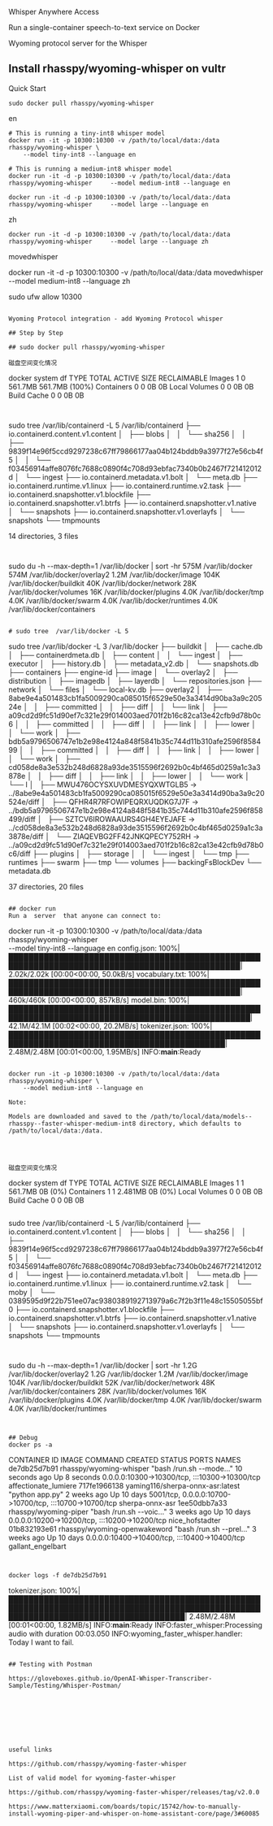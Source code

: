 Whisper Anywhere Access

Run a single-container speech-to-text service on Docker

Wyoming protocol server for the Whisper

## Install rhasspy/wyoming-whisper on vultr

Quick Start
~~~
sudo docker pull rhasspy/wyoming-whisper
~~~

en
~~~
# This is running a tiny-int8 whisper model 
docker run -it -p 10300:10300 -v /path/to/local/data:/data rhasspy/wyoming-whisper \
    --model tiny-int8 --language en

# This is running a medium-int8 whisper model    
docker run -it -d -p 10300:10300 -v /path/to/local/data:/data rhasspy/wyoming-whisper     --model medium-int8 --language en   

docker run -it -d -p 10300:10300 -v /path/to/local/data:/data rhasspy/wyoming-whisper     --model large --language en
~~~

zh
~~~
docker run -it -d -p 10300:10300 -v /path/to/local/data:/data rhasspy/wyoming-whisper     --model large --language zh
~~~


movedwhisper 

docker run -it -d -p 10300:10300 -v /path/to/local/data:/data movedwhisper     --model medium-int8 --language zh 


sudo ufw allow 10300
~~~

Wyoming Protocol integration - add Wyoming Protocol whisper

## Step by Step

## sudo docker pull rhasspy/wyoming-whisper

磁盘空间变化情况

~~~
docker system df
TYPE            TOTAL     ACTIVE    SIZE      RECLAIMABLE
Images          1         0         561.7MB   561.7MB (100%)
Containers      0         0         0B        0B
Local Volumes   0         0         0B        0B
Build Cache     0         0         0B        0B
~~~


~~~
sudo tree /var/lib/containerd -L 5
/var/lib/containerd
├── io.containerd.content.v1.content
│   ├── blobs
│   │   └── sha256
│   │       ├── 9839f14e96f5ccd9297238c67ff79866177aa04b124bddb9a3977f27e56cb4f5
│   │       └── f03456914affe8076fc7688c0890f4c708d93ebfac7340b0b2467f721412012d
│   └── ingest
├── io.containerd.metadata.v1.bolt
│   └── meta.db
├── io.containerd.runtime.v1.linux
├── io.containerd.runtime.v2.task
├── io.containerd.snapshotter.v1.blockfile
├── io.containerd.snapshotter.v1.btrfs
├── io.containerd.snapshotter.v1.native
│   └── snapshots
├── io.containerd.snapshotter.v1.overlayfs
│   └── snapshots
└── tmpmounts

14 directories, 3 files


~~~


~~~
sudo du -h --max-depth=1 /var/lib/docker | sort -hr
575M	/var/lib/docker
574M	/var/lib/docker/overlay2
1.2M	/var/lib/docker/image
104K	/var/lib/docker/buildkit
40K	/var/lib/docker/network
28K	/var/lib/docker/volumes
16K	/var/lib/docker/plugins
4.0K	/var/lib/docker/tmp
4.0K	/var/lib/docker/swarm
4.0K	/var/lib/docker/runtimes
4.0K	/var/lib/docker/containers
~~~

# sudo tree  /var/lib/docker -L 5

~~~

 sudo tree  /var/lib/docker -L 3
/var/lib/docker
├── buildkit
│   ├── cache.db
│   ├── containerdmeta.db
│   ├── content
│   │   └── ingest
│   ├── executor
│   ├── history.db
│   ├── metadata_v2.db
│   └── snapshots.db
├── containers
├── engine-id
├── image
│   └── overlay2
│       ├── distribution
│       ├── imagedb
│       ├── layerdb
│       └── repositories.json
├── network
│   └── files
│       └── local-kv.db
├── overlay2
│   ├── 8abe9e4a501483cb1fa5009290ca085015f6529e50e3a3414d90ba3a9c20524e
│   │   ├── committed
│   │   ├── diff
│   │   └── link
│   ├── a09cd2d9fc51d90ef7c321e29f014003aed701f2b16c82ca13e42cfb9d78b0c6
│   │   ├── committed
│   │   ├── diff
│   │   ├── link
│   │   ├── lower
│   │   └── work
│   ├── bdb5a9796506747e1b2e98e4124a848f5841b35c744d11b310afe2596f858499
│   │   ├── committed
│   │   ├── diff
│   │   ├── link
│   │   ├── lower
│   │   └── work
│   ├── cd058de8a3e532b248d6828a93de3515596f2692b0c4bf465d0259a1c3a3878e
│   │   ├── diff
│   │   ├── link
│   │   ├── lower
│   │   └── work
│   └── l
│       ├── MWU476OCYSXUVDMESYQXWTGLB5 -> ../8abe9e4a501483cb1fa5009290ca085015f6529e50e3a3414d90ba3a9c20524e/diff
│       ├── QFHR4R7RFOWIPEQRXUQDKG7J7F -> ../bdb5a9796506747e1b2e98e4124a848f5841b35c744d11b310afe2596f858499/diff
│       ├── SZTCV6IROWAAURS4GH4EYEJAFE -> ../cd058de8a3e532b248d6828a93de3515596f2692b0c4bf465d0259a1c3a3878e/diff
│       └── ZIAQEVBG2FF42JNKQPECY752RH -> ../a09cd2d9fc51d90ef7c321e29f014003aed701f2b16c82ca13e42cfb9d78b0c6/diff
├── plugins
│   ├── storage
│   │   └── ingest
│   └── tmp
├── runtimes
├── swarm
├── tmp
└── volumes
    ├── backingFsBlockDev
    └── metadata.db

37 directories, 20 files


~~~

## docker run
Run a  server  that anyone can connect to:
~~~
docker run -it -p 10300:10300 -v /path/to/local/data:/data rhasspy/wyoming-whisper \
    --model tiny-int8 --language en
config.json: 100%|████████████████████████████████████████████████████████████████████████████████████████████████| 2.02k/2.02k [00:00<00:00, 50.0kB/s]
vocabulary.txt: 100%|████████████████████████████████████████████████████████████████████████████████████████████████| 460k/460k [00:00<00:00, 857kB/s]
model.bin: 100%|██████████████████████████████████████████████████████████████████████████████████████████████████| 42.1M/42.1M [00:02<00:00, 20.2MB/s]
tokenizer.json: 100%|█████████████████████████████████████████████████████████████████████████████████████████████| 2.48M/2.48M [00:01<00:00, 1.95MB/s]
INFO:__main__:Ready
~~~

docker run -it -p 10300:10300 -v /path/to/local/data:/data rhasspy/wyoming-whisper \
    --model medium-int8 --language en

Note:

Models are downloaded and saved to the /path/to/local/data/models--rhasspy--faster-whisper-medium-int8 directory, which defaults to /path/to/local/data:/data.   




磁盘空间变化情况
~~~
docker system df
TYPE            TOTAL     ACTIVE    SIZE      RECLAIMABLE
Images          1         1         561.7MB   0B (0%)
Containers      1         1         2.481MB   0B (0%)
Local Volumes   0         0         0B        0B
Build Cache     0         0         0B        0B
~~~

~~~
sudo tree /var/lib/containerd -L 5
/var/lib/containerd
├── io.containerd.content.v1.content
│   ├── blobs
│   │   └── sha256
│   │       ├── 9839f14e96f5ccd9297238c67ff79866177aa04b124bddb9a3977f27e56cb4f5
│   │       └── f03456914affe8076fc7688c0890f4c708d93ebfac7340b0b2467f721412012d
│   └── ingest
├── io.containerd.metadata.v1.bolt
│   └── meta.db
├── io.containerd.runtime.v1.linux
├── io.containerd.runtime.v2.task
│   └── moby
│       └── 0389595d9f22b751ee07ac9380389192713979a6c7f2b3f11e48c15505055bf0
├── io.containerd.snapshotter.v1.blockfile
├── io.containerd.snapshotter.v1.btrfs
├── io.containerd.snapshotter.v1.native
│   └── snapshots
├── io.containerd.snapshotter.v1.overlayfs
│   └── snapshots
└── tmpmounts
~~~


~~~
sudo du -h --max-depth=1 /var/lib/docker | sort -hr
1.2G	/var/lib/docker/overlay2
1.2G	/var/lib/docker
1.2M	/var/lib/docker/image
104K	/var/lib/docker/buildkit
52K	/var/lib/docker/network
48K	/var/lib/docker/containers
28K	/var/lib/docker/volumes
16K	/var/lib/docker/plugins
4.0K	/var/lib/docker/tmp
4.0K	/var/lib/docker/swarm
4.0K	/var/lib/docker/runtimes
~~~


## Debug
docker ps -a
~~~
CONTAINER ID   IMAGE                              COMMAND                  CREATED          STATUS         PORTS                                                     NAMES
de7db25d7b91   rhasspy/wyoming-whisper            "bash /run.sh --mode…"   10 seconds ago   Up 8 seconds   0.0.0.0:10300->10300/tcp, :::10300->10300/tcp             affectionate_lumiere
717fe1966138   yaming116/sherpa-onnx-asr:latest   "python app.py"          2 weeks ago      Up 10 days     5001/tcp, 0.0.0.0:10700->10700/tcp, :::10700->10700/tcp   sherpa-onnx-asr
1ee50dbb7a33   rhasspy/wyoming-piper              "bash /run.sh --voic…"   3 weeks ago      Up 10 days     0.0.0.0:10200->10200/tcp, :::10200->10200/tcp             nice_hofstadter
01b832193e61   rhasspy/wyoming-openwakeword       "bash /run.sh --prel…"   3 weeks ago      Up 10 days     0.0.0.0:10400->10400/tcp, :::10400->10400/tcp             gallant_engelbart
~~~


docker logs -f de7db25d7b91 

~~~
tokenizer.json: 100%|███████████████████████████████████████████████████████████████████████████████████████████████████████████████████████████████████████| 2.48M/2.48M [00:01<00:00, 1.82MB/s]
INFO:__main__:Ready
INFO:faster_whisper:Processing audio with duration 00:03.050
INFO:wyoming_faster_whisper.handler: Today I want to fail.
~~~

## Testing with Postman

https://gloveboxes.github.io/OpenAI-Whisper-Transcriber-Sample/Testing/Whisper-Postman/








useful links

https://github.com/rhasspy/wyoming-faster-whisper

List of valid model for wyoming-faster-whisper

https://github.com/rhasspy/wyoming-faster-whisper/releases/tag/v2.0.0

https://www.matterxiaomi.com/boards/topic/15742/how-to-manually-install-wyoming-piper-and-whisper-on-home-assistant-core/page/3#60085
